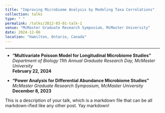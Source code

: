 ```yaml
---
title: "Improving Microbiome Analysis by Modeling Taxa Correlations"
collection: talks
type: " "
permalink: /talks/2012-03-01-talk-1
venue: "McMaster Graduate Research Symposium, McMaster University"
date: 2024-12-06
location: "Hamilton, Ontario, Canada"
---
```



---



- **“Multivariate Poisson Model for Longitudinal Microbiome Studies”**  
  *Department of Biology 11th Annual Graduate Research Day, McMaster University*  
  **February 22, 2024**

- **“Power Analysis for Differential Abundance Microbiome Studies”**  
  *McMaster Graduate Research Symposium, McMaster University*  
  **December 8, 2023**

This is a description of your talk, which is a markdown file that can be all markdown-ified like any other post. Yay markdown!

